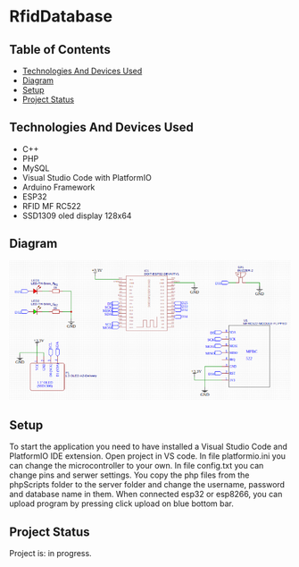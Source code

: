 # RfidDatabase


## Table of Contents
* [Technologies And Devices Used](#technologies-and-devices-used)
* [Diagram](#diagram)
* [Setup](#setup)
* [Project Status](#project-status)
<!--
[Images](#images)
[Presentation](#presentation)
[Acknowledgements](#acknowledgements)
[Usage](#usage) 

-->

<!--
## Images
![Main View](./img/mainView.jpg)
![Main View 2](./img/mainView2.jpg)
-->

## Technologies And Devices Used
- C++
- PHP
- MySQL
- Visual Studio Code with PlatformIO
- Arduino Framework
- ESP32
- RFID MF RC522
- SSD1309 oled display 128x64

## Diagram
![Diagram](./diagram/diagram.png)

## Setup
To start the application you need to have installed a Visual Studio Code and PlatformIO IDE extension.
Open project in VS code.
In file platformio.ini you can change the microcontroller to your own.
In file config.txt you can change pins and serwer settings.
You copy the php files from the phpScripts folder to the server folder and change the username, password and database name in them.
When connected esp32 or esp8266, you can upload program by pressing click upload on blue bottom bar.

<!-- ## Usage -->

<!--
## Presentation
-->

## Project Status
Project is: in progress.

<!-- ## Acknowledgements -->


